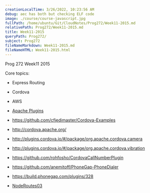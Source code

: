 ```yaml
---
creationLocalTime: 3/26/2022, 10:23:56 AM
debug: aec has both but checking ELF code
image: ./course/course-javascript.jpg
fullPath: /home/ubuntu/Git/CloudNotes/Prog272/Week11-2015.md
relativePath: Prog272/Week11-2015.md
title: Week11-2015
queryPath: Prog272/
subject: Prog272
fileNameMarkdown: Week11-2015.md
fileNameHTML: Week11-2015.html
---
```



<!-- toc -->
<!-- tocstop -->

Prog 272 Week11 2015

Core topics:
            
- Express Routing
- Cordova
- AWS


- [Apache Plugins][apachePlug]
- <https://github.com/cfjedimaster/Cordova-Examples>
- <http://cordova.apache.org/>
- <http://plugins.cordova.io/#/package/org.apache.cordova.camera>
- <http://plugins.cordova.io/#/package/org.apache.cordova.vibration>
- <https://github.com/rohfosho/CordovaCallNumberPlugin>
- <https://github.com/anemitoff/PhoneGap-PhoneDialer>
- <https://build.phonegap.com/plugins/328>


- [NodeRoutes03][nodeRoutes03]

[nodeRoutes03]:https://github.com/charliecalvert/JsObjects/tree/master/JavaScript/NodeCode/NodeRoutes03

[apachePlug]:http://cordova.apache.org/docs/en/4.0.0/cordova_plugins_pluginapis.md.html#Plugin%20APIs